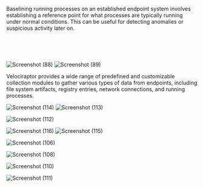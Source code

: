 
Baselining running processes on an established endpoint system involves establishing a reference point for what processes are typically running under normal conditions. This can be useful for detecting anomalies or suspicious activity later on.

<br/>
<br/>
<br/>

 ![Screenshot (88)](https://github.com/Hacosta21/Process-Analysis/assets/65152491/aef524a6-54ec-4704-8ac8-7e217de08578) ![Screenshot (89)](https://github.com/Hacosta21/Process-Analysis/assets/65152491/2cb2698d-992f-4340-a5b6-e2b567569092) 

Velociraptor provides a wide range of predefined and customizable collection modules to gather various types of data from endpoints, including file system artifacts, registry entries, network connections, and running processes.

![Screenshot (114)](https://github.com/Hacosta21/Process-Analysis/assets/65152491/76d97b28-7910-4b72-9435-3128cbcabd7b)
![Screenshot (113)](https://github.com/Hacosta21/Process-Analysis/assets/65152491/e299cfc3-c8be-4445-9be2-ca8daaa35e81)

![Screenshot (112)](https://github.com/Hacosta21/Process-Analysis/assets/65152491/01e29f3f-8862-4bf6-ae0d-4cf026e5f401)

![Screenshot (116)](https://github.com/Hacosta21/Process-Analysis/assets/65152491/81946a5a-0570-49c4-89d6-38be40fff154)
![Screenshot (115)](https://github.com/Hacosta21/Process-Analysis/assets/65152491/561a5375-be26-49cc-94de-c93ba8c48411)







![Screenshot (106)](https://github.com/Hacosta21/Process-Analysis/assets/65152491/1c9c2f7f-a77d-467e-8455-a9512ec001b7)



![Screenshot (108)](https://github.com/Hacosta21/Process-Analysis/assets/65152491/4f7ee384-145c-44d2-8499-aa68701d7128)





![Screenshot (110)](https://github.com/Hacosta21/Process-Analysis/assets/65152491/5afef217-f3e4-4321-aece-289c44110bc7)

![Screenshot (111)](https://github.com/Hacosta21/Process-Analysis/assets/65152491/489cdbf6-0a51-4cb3-b305-ac2d02a82f9f)
